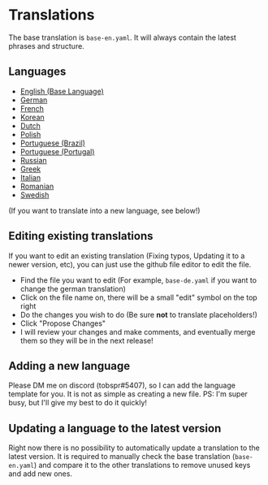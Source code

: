 # Translations

The base translation is `base-en.yaml`. It will always contain the latest phrases and structure.

## Languages

-   [English (Base Language)](base-en.yaml)
-   [German](base-de.yaml)
-   [French](base-fr.yaml)
-   [Korean](base-kor.yaml)
-   [Dutch](base-nl.yaml)
-   [Polish](base-pl.yaml)
-   [Portuguese (Brazil)](base-pt-BR.yaml)
-   [Portuguese (Portugal)](base-pt-PT.yaml)
-   [Russian](base-ru.yaml)
-   [Greek](base-el.yaml)
-   [Italian](base-it.yaml)
-   [Romanian](base-ro.yaml)
-   [Swedish](base-sv.yaml)

(If you want to translate into a new language, see below!)

## Editing existing translations

If you want to edit an existing translation (Fixing typos, Updating it to a newer version, etc), you can just use the github file editor to edit the file.

-   Find the file you want to edit (For example, `base-de.yaml` if you want to change the german translation)
-   Click on the file name on, there will be a small "edit" symbol on the top right
-   Do the changes you wish to do (Be sure **not** to translate placeholders!)
-   Click "Propose Changes"
-   I will review your changes and make comments, and eventually merge them so they will be in the next release!

## Adding a new language

Please DM me on discord (tobspr#5407), so I can add the language template for you. It is not as simple as creating a new file.
PS: I'm super busy, but I'll give my best to do it quickly!

## Updating a language to the latest version

Right now there is no possibility to automatically update a translation to the latest version. It is required to manually check the base translation (`base-en.yaml`) and compare it to the other translations to remove unused keys and add new ones.
